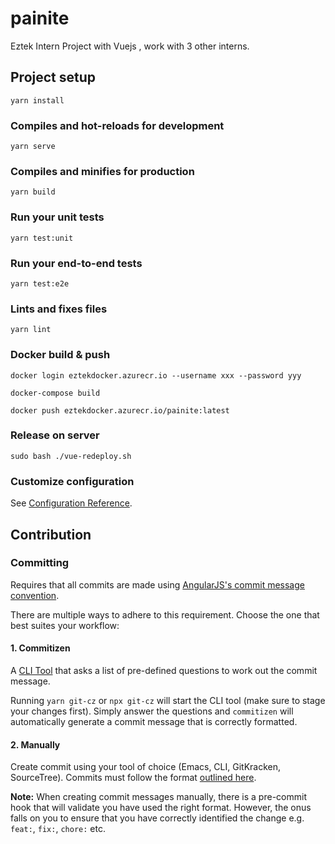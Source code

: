 # painite
Eztek Intern Project with Vuejs , work with 3 other interns.
## Project setup
```
yarn install
```

### Compiles and hot-reloads for development
```
yarn serve
```

### Compiles and minifies for production
```
yarn build
```

### Run your unit tests
```
yarn test:unit
```

### Run your end-to-end tests
```
yarn test:e2e
```

### Lints and fixes files
```
yarn lint
```

### Docker build & push
```
docker login eztekdocker.azurecr.io --username xxx --password yyy

docker-compose build

docker push eztekdocker.azurecr.io/painite:latest
```

### Release on server

```
sudo bash ./vue-redeploy.sh
```

### Customize configuration
See [Configuration Reference](https://cli.vuejs.org/config/).


## Contribution
### Committing

Requires that all commits are made using [AngularJS's commit message convention](https://github.com/angular/angular.js/blob/master/DEVELOPERS.md#-git-commit-guidelines).

There are multiple ways to adhere to this requirement. Choose the one that best suites your workflow:

#### 1. Commitizen

A [CLI Tool](https://github.com/commitizen/cz-cli) that asks a list of pre-defined questions to work out the commit message.

Running `yarn git-cz` or `npx git-cz` will start the CLI tool (make sure to stage your changes first). Simply answer the questions and `commitizen` will automatically generate a commit message that is correctly formatted.

#### 2. Manually

Create commit using your tool of choice (Emacs, CLI, GitKracken, SourceTree). Commits must follow the format [outlined here](https://gist.github.com/stephenparish/9941e89d80e2bc58a153#format-of-the-commit-message).

**Note:**
When creating commit messages manually, there is a pre-commit hook that will validate you have used the right format. However, the onus falls on you to ensure that you have correctly identified the change e.g. `feat:`, `fix:`, `chore:` etc.

